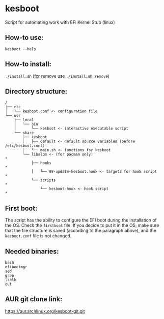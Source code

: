 # kesboot
Script for automating work with EFI Kernel Stub (linux)

## How-to use:
`kesboot --help`

## How-to install:
`./install.sh` (for remove use `./install.sh remove`)

## Directory structure:
```
/
├── etc
│   └── kesboot.conf <- configuration file
└── usr
    ├── local
    │   └── bin
    │       └── kesboot <- interactive executable script
    └── share
        ├── kesboot
        │   ├── default <- default source variables (before /etc/kesboot.conf)
        │   └── main.sh <- functions for kesboot
        └── libalpm <- (for pacman only)                              *
            ├── hooks                                                 *
            │   └── 99-update-kesboot.hook <- targets for hook script *
            └── scripts                                               *
                └── kesboot-hook <- hook script                       *
```

## First boot:
The script has the ability to configure the EFI boot during the installation of the OS. Check the `firstboot` file. If you decide to put it in the OS, make sure that the file structure is saved (according to the paragraph above), and the `kesboot.conf` file is not changed.

## Needed binaries:
```
bash
efibootmgr
sed
grep
lsblk 
cut
```

## AUR git clone link:

https://aur.archlinux.org/kesboot-git.git
